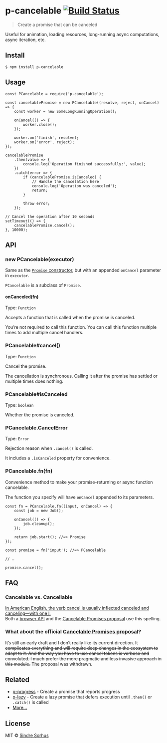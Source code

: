 p-cancelable [![Build Status](https://travis-ci.org/sindresorhus/p-cancelable.svg?branch=master)](https://travis-ci.org/sindresorhus/p-cancelable)
==================================================================================================================================================

> Create a promise that can be canceled

Useful for animation, loading resources, long-running async computations, async iteration, etc.

Install
-------

    $ npm install p-cancelable

Usage
-----

    const PCancelable = require('p-cancelable');

    const cancelablePromise = new PCancelable((resolve, reject, onCancel) => {
        const worker = new SomeLongRunningOperation();

        onCancel(() => {
            worker.close();
        });

        worker.on('finish', resolve);
        worker.on('error', reject);
    });

    cancelablePromise
        .then(value => {
            console.log('Operation finished successfully:', value);
        })
        .catch(error => {
            if (cancelablePromise.isCanceled) {
                // Handle the cancelation here
                console.log('Operation was canceled');
                return;
            }

            throw error;
        });

    // Cancel the operation after 10 seconds
    setTimeout(() => {
        cancelablePromise.cancel();
    }, 10000);

API
---

### new PCancelable(executor)

Same as the [`Promise` constructor](https://developer.mozilla.org/en/docs/Web/JavaScript/Reference/Global_Objects/Promise), but with an appended `onCancel` parameter in `executor`.

`PCancelable` is a subclass of `Promise`.

#### onCanceled(fn)

Type: `Function`

Accepts a function that is called when the promise is canceled.

You’re not required to call this function. You can call this function multiple times to add multiple cancel handlers.

### PCancelable\#cancel()

Type: `Function`

Cancel the promise.

The cancellation is synchronous. Calling it after the promise has settled or multiple times does nothing.

### PCancelable\#isCanceled

Type: `boolean`

Whether the promise is canceled.

### PCancelable.CancelError

Type: `Error`

Rejection reason when `.cancel()` is called.

It includes a `.isCanceled` property for convenience.

### PCancelable.fn(fn)

Convenience method to make your promise-returning or async function cancelable.

The function you specify will have `onCancel` appended to its parameters.

    const fn = PCancelable.fn((input, onCancel) => {
        const job = new Job();

        onCancel(() => {
            job.cleanup();
        });

        return job.start(); //=> Promise
    });

    const promise = fn('input'); //=> PCancelable

    // …

    promise.cancel();

FAQ
---

### Cancelable vs. Cancellable

[In American English, the verb cancel is usually inflected canceled and canceling—with one l.](http://grammarist.com/spelling/cancel/)  
Both a [browser API](https://developer.mozilla.org/en-US/docs/Web/API/Event/cancelable) and the [Cancelable Promises proposal](https://github.com/tc39/proposal-cancelable-promises) use this spelling.

### What about the official [Cancelable Promises proposal](https://github.com/tc39/proposal-cancelable-promises)?

<s>It’s still an early draft and I don’t really like its current direction. It complicates everything and will require deep changes in the ecosystem to adapt to it. And the way you have to use cancel tokens is verbose and convoluted. I much prefer the more pragmatic and less invasive approach in this module.</s> The proposal was withdrawn.

Related
-------

-   [p-progress](https://github.com/sindresorhus/p-progress) - Create a promise that reports progress
-   [p-lazy](https://github.com/sindresorhus/p-lazy) - Create a lazy promise that defers execution until `.then()` or `.catch()` is called
-   [More…](https://github.com/sindresorhus/promise-fun)

License
-------

MIT © [Sindre Sorhus](https://sindresorhus.com)
